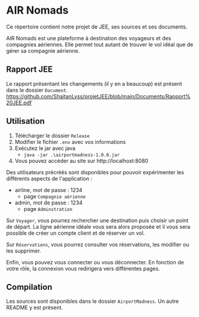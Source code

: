 # AIR Nomads
Ce répertoire contient notre projet de JEE, ses sources et ses documents.

AIR Nomads est une plateforme à destination des voyageurs
et des compagnies aériennes. Elle permet tout autant de
trouver le vol idéal que de gérer sa compagnie aérienne.

## Rapport JEE
Le rapport présentant les changements (il y en a beaucoup) est
présent dans le dossier `Document`. 
https://github.com/ShaitanLyss/projetJEE/blob/main/Documents/Rapport%20JEE.pdf

## Utilisation
1) Télécharger le dossier `Release`
2) Modifier le fichier `.env` avec vos informations
3) Exécutez le jar avec java
   - `java -jar .\airportmadness-1.0.0.jar`
4) Vous pouvez accéder au site sur http://localhost:8080

Des utilisateurs précréés sont disponibles pour pouvoir 
expérimenter les différents aspects de l'application :
- airline, mot de passe : 1234
  - page `Compagnie aérienne`
- admin, mot de passe : 1234
  - page `Adminstration`

Sur `Voyager`, vous pourrez rechercher une destination puis
choisir un point de départ. La ligne aérienne idéale vous
sera alors proposée et il vous sera possible de créer un
compte client et de réserver un vol.

Sur `Réservations`, vous pourrez consulter vos réservations,
les modifier ou les supprimer.

Enfin, vous pouvez vous connecter ou vous déconnecter. En
fonction de votre rôle, la connexion vous redirigera vers
différentes pages.

## Compilation
Les sources sont disponibles dans le dossier `AirportMadness`.
Un autre README y est présent.